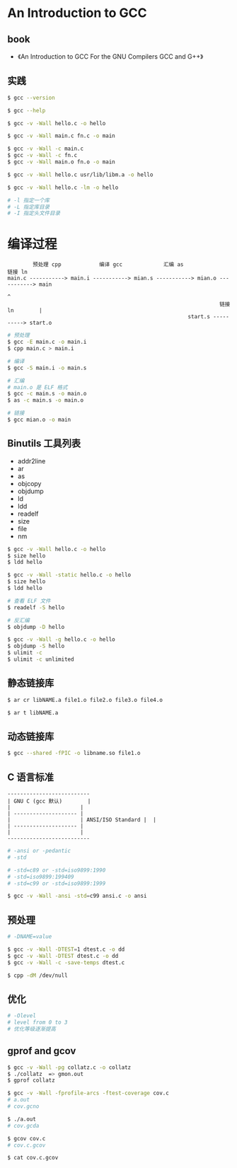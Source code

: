 # An Introduction to GCC

## book

* 《An Introduction to GCC For the GNU Compilers GCC and G++》

## 实践

```bash
$ gcc --version

$ gcc --help
```

```bash
$ gcc -v -Wall hello.c -o hello
```

```bash
$ gcc -v -Wall main.c fn.c -o main

$ gcc -v -Wall -c main.c
$ gcc -v -Wall -c fn.c
$ gcc -v -Wall main.o fn.o -o main
```

```bash
$ gcc -v -Wall hello.c usr/lib/libm.a -o hello

$ gcc -v -Wall hello.c -lm -o hello

# -l 指定一个库
# -L 指定库目录
# -I 指定头文件目录

```

# 编译过程

```
        预处理 cpp            编译 gcc             汇编 as              链接 ln
main.c -----------> main.i -----------> mian.s -----------> mian.o -----------> main
                                                                                 ^
                                                                   链接 ln        |
                                                         start.s ----------> start.o
```

```bash
# 预处理
$ gcc -E main.c -o main.i
$ cpp main.c > main.i

# 编译
$ gcc -S main.i -o main.s

# 汇编
# main.o 是 ELF 格式
$ gcc -c main.s -o main.o
$ as -c main.s -o main.o

# 链接
$ gcc mian.o -o main

```

## Binutils 工具列表

* addr2line
* ar
* as
* objcopy
* objdump
* ld
* ldd
* readelf
* size
* file
* nm

```bash
$ gcc -v -Wall hello.c -o hello
$ size hello
$ ldd hello

$ gcc -v -Wall -static hello.c -o hello
$ size hello
$ ldd hello

# 查看 ELF 文件
$ readelf -S hello

# 反汇编
$ objdump -D hello

$ gcc -v -Wall -g hello.c -o hello
$ objdump -S hello
$ ulimit -c
$ ulimit -c unlimited
```

## 静态链接库

```bash
$ ar cr libNAME.a file1.o file2.o file3.o file4.o

$ ar t libNAME.a
```

## 动态链接库

```bash
$ gcc --shared -fPIC -o libname.so file1.o
```

## C 语言标准

```
--------------------------
| GNU C (gcc 默认)        |
|                      |
| -------------------- |
|                      | ANSI/ISO Standard |  |
| -------------------- |
|                      |
--------------------------
```

```bash
# -ansi or -pedantic
# -std

# -std=c89 or -std=iso9899:1990
# -std=iso9899:199409
# -std=c99 or -std=iso9899:1999

$ gcc -v -Wall -ansi -std=c99 ansi.c -o ansi
```

## 预处理

```bash
# -DNAME=value

$ gcc -v -Wall -DTEST=1 dtest.c -o dd
$ gcc -v -Wall -DTEST dtest.c -o dd
$ gcc -v -Wall -c -save-temps dtest.c

$ cpp -dM /dev/null
```

## 优化

```bash
# -Olevel
# level from 0 to 3
# 优化等级逐渐提高
```

## gprof and gcov

```bash
$ gcc -v -Wall -pg collatz.c -o collatz
$ ./collatz  => gmon.out
$ gprof collatz

$ gcc -v -Wall -fprofile-arcs -ftest-coverage cov.c
# a.out
# cov.gcno

$ ./a.out
# cov.gcda

$ gcov cov.c
# cov.c.gcov

$ cat cov.c.gcov
```
